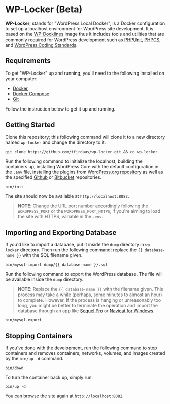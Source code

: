 # WP-Locker (Beta)

**WP-Locker**, stands for "WordPress Local Docker", is a Docker configuration to set up a localhost environment for WordPress site development. It is based on the [WP-Docklines](https://github.com/tfirdaus/wp-docklines) image thus it includes tools and utilities that are commonly required for WordPress development such as [PHPUnit](https://phpunit.de/), [PHPCS](https://github.com/squizlabs/PHP_CodeSniffer), and [WordPress Coding Standards](https://github.com/WordPress-Coding-Standards/WordPress-Coding-Standards).

## Requirements

To get "WP-Locker" up and running, you'll need to the following installed on your computer:

- [Docker](https://www.docker.com/)
- [Docker Compose](https://docs.docker.com/compose/)
- [Git](https://git-scm.com/)

Follow the instruction below to get it up and running.

## Getting Started

Clone this repository; this following command will clone it to a new directory named `wp-locker` and change the directory to it.

```
git clone https://github.com/tfirdaus/wp-locker.git && cd wp-locker
```

Run the following command to initialize the localhost; building the containers up, installing WordPress Core with the default configuration in the `.env` file, installing the plugins from [WordPress.org repository](https://wordpress.org/plugins/) as well as the specified [Github](https://github.com/) or [Bitbucket](https://bitbucket.org/) repositories.

```
bin/init
```

The site should now be available at `http://localhost:8082`.

> **NOTE**: Change the URL port number accordingly following the `WORDPRESS_PORT` or the `WORDPRESS_PORT_HTTPS`, if you're aiming to load the site with HTTPS, variable in the `.env`.

## Importing and Exporting Database

If you'd like to import a database, put it inside the `dump` directory in `wp-locker` directory. Then run the following command; replace the `{{ database-name }}` with the SQL filename given.

```
bin/mysql-import dump/{{ database-name }}.sql
```

Run the following command to export the WordPress database. The file will be available inside the `dump` directory.

> **NOTE**: Replace the `{{ database-name }}` with the filename given. This process may take a while (perhaps, some minutes to almost an hour) to complete. However, If the process is hanging or unreasonably too long, you might be better to terminate the operation and import the database through an app like [Sequel Pro](https://github.com/tfirdaus/wp-locker/wiki/Using-Sequel-Pro) or [Navicat for Windows](https://www.navicat.com/en/products).

```
bin/mysql-export
```

## Stopping Containers

If you've done with the development, run the following command to stop containers and removes containers, networks, volumes, and images created by the `bin/up -d` command.

```
bin/down
```

To turn the container back up, simply run:

```
bin/up -d
```

You can browse the site again at `http://localhost:8082`.
